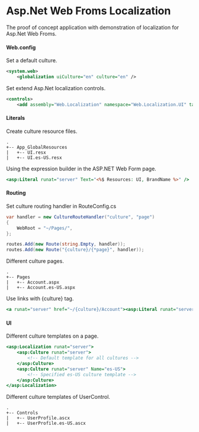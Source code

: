 # Asp.Net Web Froms Localization

The proof of concept application with demonstration of localization for Asp.Net Web Froms.

#### Web.config

Set a default culture.

```XML
<system.web>
    <globalization uiCulture="en" culture="en" />
```

Set extend Asp.Net localization controls.

```XML
<controls>
    <add assembly="Web.Localization" namespace="Web.Localization.UI" tagPrefix="asp"/>
```

#### Literals

Create culture resource files.

```
.
+-- App_GlobalResources
|   +-- UI.resx
|   +-- UI.es-US.resx
```

Using the expression builder in the ASP.NET Web Form page.

```ASP
<asp:Literal runat="server" Text="<%$ Resources: UI, BrandName %>" />
```

#### Routing

Set culture routing handler in RouteConfig.cs

```C#
var handler = new CultureRouteHandler("culture", "page")
{
    WebRoot = "~/Pages/",
};

routes.Add(new Route(string.Empty, handler));
routes.Add(new Route("{culture}/{*page}", handler));
```

Different culture pages.

```
.
+-- Pages
|   +-- Account.aspx
|   +-- Account.es-US.aspx
```

Use links with {culture} tag.

```ASP
<a runat="server" href="~/{culture}/Account"><asp:Literal runat="server" Text="<%$ Resources: UI, AccountTitle %>" /></a>
```

#### UI

Different culture templates on a page.

```ASP
<asp:Localization runat="server">
    <asp:Culture runat="server">
        <!-- Default template for all cultures -->
    </asp:Culture>
    <asp:Culture runat="server" Name="es-US">
        <!-- Specified es-US culture template -->
    </asp:Culture>
</asp:Localization>
```

Different culture templates of UserControl.

```
.
+-- Controls
|   +-- UserProfile.ascx
|   +-- UserProfile.es-US.ascx
```